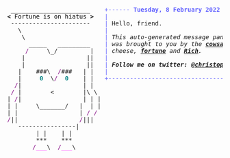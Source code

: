 <pre style="font-family:Menlo,'DejaVu Sans Mono',consolas,'Courier New',monospace"> ______________________    <span style="color: #5f5fff; text-decoration-color: #5f5fff">+------ </span><span style="color: #5f5fff; text-decoration-color: #5f5fff; font-weight: bold">Tuesday, 8 February 2022</span><span style="color: #5f5fff; text-decoration-color: #5f5fff"> ------+</span> <a href="https://www.informatik.uni-leipzig.de/~akiki/">Christopher Akiki</a>                
<span style="font-weight: bold">&lt;</span><span style="color: #000000; text-decoration-color: #000000"> Fortune is on hiatus </span><span style="font-weight: bold">&gt;</span>   <span style="color: #5f5fff; text-decoration-color: #5f5fff">|</span>                                      <span style="color: #5f5fff; text-decoration-color: #5f5fff">|</span> ┣━━ Interests                    
 ----------------------    <span style="color: #5f5fff; text-decoration-color: #5f5fff">|</span> Hello, friend.                       <span style="color: #5f5fff; text-decoration-color: #5f5fff">|</span> ┃   ┣━━ My cat                   
   \                       <span style="color: #5f5fff; text-decoration-color: #5f5fff">|</span>                                      <span style="color: #5f5fff; text-decoration-color: #5f5fff">|</span> ┃   ┣━━ Representation Learning  
    \                      <span style="color: #5f5fff; text-decoration-color: #5f5fff">|</span> <span style="font-style: italic">This auto-generated message panel </span>   <span style="color: #5f5fff; text-decoration-color: #5f5fff">|</span> ┃   ┣━━ Language Generation      
      _____   _________    <span style="color: #5f5fff; text-decoration-color: #5f5fff">|</span> <span style="font-style: italic">was brought to you by the </span><span style="font-weight: bold; font-style: italic"><a href="https://en.wikipedia.org/wiki/Cowsay">cowsay</a></span><span style="font-style: italic"> </span>    <span style="color: #5f5fff; text-decoration-color: #5f5fff">|</span> ┃   ┣━━ Text Mining              
     <span style="color: #800080; text-decoration-color: #800080">/</span>     \_/         |   <span style="color: #5f5fff; text-decoration-color: #5f5fff">|</span> <span style="font-style: italic">cheese, </span><span style="font-weight: bold; font-style: italic"><a href="https://en.wikipedia.org/wiki/Fortune_(Unix)">fortune</a></span><span style="font-style: italic"> and </span><span style="font-weight: bold; font-style: italic"><a href="https://github.com/willmcgugan/rich">Rich</a></span><span style="font-style: italic">. </span>           <span style="color: #5f5fff; text-decoration-color: #5f5fff">|</span> ┃   ┣━━ Dataset Creation         
    |                 ||   <span style="color: #5f5fff; text-decoration-color: #5f5fff">|</span>                                      <span style="color: #5f5fff; text-decoration-color: #5f5fff">|</span> ┃   ┗━━ TODO                     
    |                 ||   <span style="color: #5f5fff; text-decoration-color: #5f5fff">|</span> <span style="font-weight: bold; font-style: italic">Follow me on twitter: </span><span style="font-weight: bold; font-style: italic"><a href="https://twitter.com/christopher">@christopher</a></span>   <span style="color: #5f5fff; text-decoration-color: #5f5fff">|</span> ┣━━ Past Lives                   
   |    ###\  <span style="color: #800080; text-decoration-color: #800080">/</span>###   | |   <span style="color: #5f5fff; text-decoration-color: #5f5fff">|</span>                                      <span style="color: #5f5fff; text-decoration-color: #5f5fff">|</span> ┃   ┣━━ Sociocultural antropology
   |     <span style="color: #008080; text-decoration-color: #008080; font-weight: bold">0</span>  \<span style="color: #800080; text-decoration-color: #800080">/</span>  <span style="color: #008080; text-decoration-color: #008080; font-weight: bold">0</span>    | |   <span style="color: #5f5fff; text-decoration-color: #5f5fff">+--------------------------------------+</span> ┃   ┗━━ Network Engineering      
  <span style="color: #800080; text-decoration-color: #800080">/</span>|                 | |                                            ┣━━ Current Location             
 <span style="color: #800080; text-decoration-color: #800080">/</span> |        &lt;        |\ \                                           ┃   ┗━━ Leipzig, Germany         
| <span style="color: #800080; text-decoration-color: #800080">/</span>|                 | | |                                          ┗━━ Previous Locations           
| |     \_______/   |  | |                                              ┣━━ Durham, England          
| |                 | <span style="color: #800080; text-decoration-color: #800080">/</span> <span style="color: #800080; text-decoration-color: #800080">/</span>                                               ┗━━ Zouk Mikael, Lebanon     
<span style="color: #800080; text-decoration-color: #800080">/</span>||                 <span style="color: #800080; text-decoration-color: #800080">/</span>|||                                                                             
   ----------------|                                                                                 
        | |    | |                                                                                   
        ***    ***                                                                                   
       <span style="color: #800080; text-decoration-color: #800080">/</span><span style="color: #ff00ff; text-decoration-color: #ff00ff">___</span>\  <span style="color: #800080; text-decoration-color: #800080">/</span><span style="color: #ff00ff; text-decoration-color: #ff00ff">___</span>\                                                                                  
                                                                                                     
</pre>
